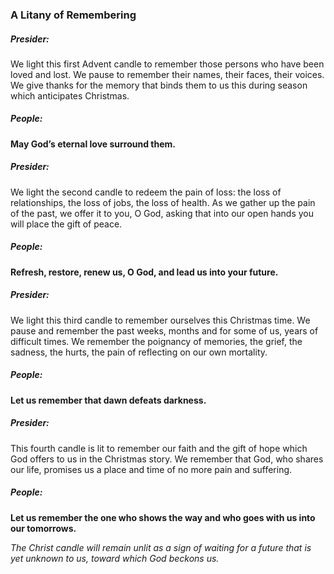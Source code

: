 ### A Litany of Remembering

##### Presider:
We light this first Advent candle to remember those persons who have been loved and lost. We pause to remember their names, their faces, their voices. We give thanks for the memory that binds them to us this during season which anticipates Christmas.

##### **People:**
**May God’s eternal love surround them.**

##### Presider:
We light the second candle to redeem the pain of loss: the loss of relationships, the loss of jobs, the loss of health. As we gather up the pain of the past, we offer it to you, O God, asking that into our open hands you will place the gift of peace.

##### **People:**
**Refresh, restore, renew us, O God, and lead us into your future.**

##### Presider:
We light this third candle to remember ourselves this Christmas time. We pause and remember the past weeks, months and for some of us, years of difficult times. We remember the poignancy of memories, the grief, the sadness, the hurts, the pain of reflecting on our own mortality.

##### **People:**
**Let us remember that dawn defeats darkness.**

##### Presider:
This fourth candle is lit to remember our faith and the gift of hope which God offers to us in the Christmas story. We remember that God, who shares our life, promises us a place and time of no more pain and suffering.

##### **People:**
**Let us remember the one who shows the way and who goes with us into our tomorrows.**

_The Christ candle will remain unlit as a sign of waiting for a future that is yet unknown to us, toward which God beckons us._
